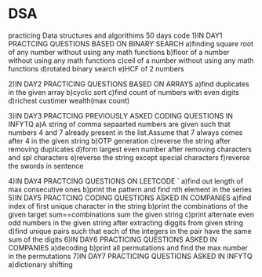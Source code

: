 # DSA
practicing Data structures and algorithims
50 days code
1)IN DAY1 PRACTCING QUESTIONS BASED ON BINARY SEARCH
  a)finding square root of any number without using any math functions
  b)floor of a number without using any math functions
  c)ceil of a number without using any math functions
  d)rotated binary search
  e)HCF of 2 numbers
  
2)IN DAY2 PRACTICING QUESTIONS BASED ON ARRAYS
 a)find duplicates in the given array
 b)cyclic sort
 c)find count of numbers with even digits
 d)richest custimer wealth(max count)
 
 3)IN DAY3 PRACTCING PREVIOUSLY ASKED CODING QUESTIONS IN INFYTQ
    a)A string of comma sepaarted numbers are given such that numbers 4 and 7 already present in the list.Assume that 7 always                comes after 4 in the given string
    b)OTP generation
    c)reverse the string after removing duplicates
    d)form largest even number after removing characters and spl characters
    e)reverse the string except special characters
    f)reverse the swords in sentence
   
  4)IN DAY4 PRACTCING QUESTIONS ON LEETCODE
  ` a)find out length of max consecutive ones
    b)print the pattern and find nth element in the series
  5)IN DAY5 PRACTCING CODING QUESTIONS ASKED IN COMPANIES
    a)find index of first unique character in the string
    b)print the combinations of the given target sum==combinations sum the given string 
    c)print alternate even odd numbers in the given string after extracting diggits from given string
    d)find unique pairs such that each of the integers in the pair have the same sum of the digits
   6)IN DAY6 PRACTICING QUESTIONS ASKED IN COMPANIES
    a)decoding
    b)print all permutations and find the max number in the permutations
   7)IN DAY7 PRACTICING QUESTIONS ASKED IN INFYTQ
    a)dictionary shifting
    

